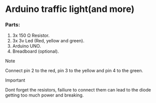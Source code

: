 # Arduino traffic light(and more)

### Parts:
1. 3x 150 Ω Resistor.
2. 3x 3v Led (Red, yellow and green).
3. Arduino UNO.
4. Breadboard (optional).
 
> [!NOTE]
> Connect pin 2 to the red, pin 3 to the yellow and pin 4 to the green.

> [!IMPORTANT]
> Dont forget the resistors, failiure to connect them can lead to the diode getting too much power and breaking.

